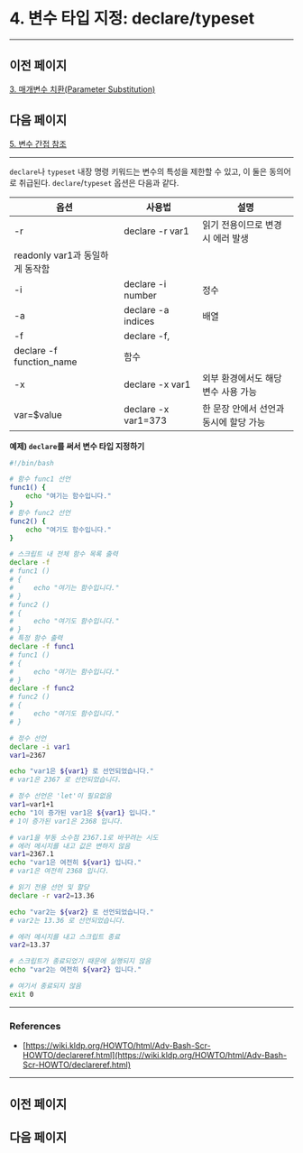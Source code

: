# 4. 변수 타입 지정: declare/typeset

---

## 이전 페이지

[3. 매개변수 치환(Parameter Substitution)](3%20%E1%84%86%E1%85%A2%E1%84%80%E1%85%A2%E1%84%87%E1%85%A7%E1%86%AB%E1%84%89%E1%85%AE%20%E1%84%8E%E1%85%B5%E1%84%92%E1%85%AA%E1%86%AB(Parameter%20Substitution)%203de4d6156ca34310a5a98609c09a13e0.md)

## 다음 페이지

[5. 변수 간접 참조](5%20%E1%84%87%E1%85%A7%E1%86%AB%E1%84%89%E1%85%AE%20%E1%84%80%E1%85%A1%E1%86%AB%E1%84%8C%E1%85%A5%E1%86%B8%20%E1%84%8E%E1%85%A1%E1%86%B7%E1%84%8C%E1%85%A9%204a47764119e24462810fef8fa61ecd54.md)

---

`declare`나 `typeset` 내장 명령 키워드는 변수의 특성을 제한할 수 있고, 이 둘은 동의어로 취급된다. `declare`/`typeset` 옵션은 다음과 같다.

| 옵션 | 사용법 | 설명 |
| --- | --- | --- |
| -r | declare -r var1 | 읽기 전용이므로 변경 시 에러 발생
readonly var1과 동일하게 동작함 |
| -i | declare -i number | 정수 |
| -a | declare -a indices | 배열 |
| -f | declare -f,
declare -f function_name | 함수 |
| -x | declare -x var1 | 외부 환경에서도 해당 변수 사용 가능 |
| var=$value | declare -x var1=373 | 한 문장 안에서 선언과 동시에 할당 가능 |

**예제) `declare`를 써서 변수 타입 지정하기**

```bash
#!/bin/bash

# 함수 func1 선언
func1() {
    echo "여기는 함수입니다."
}
# 함수 func2 선언
func2() {
    echo "여기도 함수입니다."
}

# 스크립트 내 전체 함수 목록 출력
declare -f
# func1 ()
# {
#     echo "여기는 함수입니다."
# }
# func2 ()
# {
#     echo "여기도 함수입니다."
# }
# 특정 함수 출력
declare -f func1
# func1 ()
# {
#     echo "여기는 함수입니다."
# }
declare -f func2
# func2 ()
# {
#     echo "여기도 함수입니다."
# }

# 정수 선언
declare -i var1
var1=2367

echo "var1은 ${var1} 로 선언되었습니다."
# var1은 2367 로 선언되었습니다.

# 정수 선언은 'let'이 필요없음
var1=var1+1
echo "1이 증가된 var1은 ${var1} 입니다."
# 1이 증가된 var1은 2368 입니다.

# var1을 부동 소수점 2367.1로 바꾸려는 시도
# 에러 메시지를 내고 값은 변하지 않음
var1=2367.1
echo "var1은 여전히 ${var1} 입니다."
# var1은 여전히 2368 입니다.

# 읽기 전용 선언 및 할당
declare -r var2=13.36

echo "var2는 ${var2} 로 선언되었습니다."
# var2는 13.36 로 선언되었습니다.

# 에러 메시지를 내고 스크립트 종료
var2=13.37

# 스크립트가 종료되었기 때문에 실행되지 않음
echo "var2는 여전히 ${var2} 입니다."

# 여기서 종료되지 않음
exit 0
```

---

### References

- [https://wiki.kldp.org/HOWTO/html/Adv-Bash-Scr-HOWTO/declareref.html](https://wiki.kldp.org/HOWTO/html/Adv-Bash-Scr-HOWTO/declareref.html)

---

## 이전 페이지

## 다음 페이지